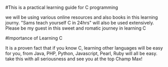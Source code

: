 #This is a practical learning guide for C programming

we will be using various online resources and also books in this learning journy.
"Sams teach yourself C in 24hrs" will also be used extensively.
Please be my guest in this sweet and romatic journey in learning C

#Importance of Learning C

It is a proven fact that if you know C, learning other languages will be easy for you, from Java, PHP, Python, Javascript, Pearl, Ruby will all be easy.
take this with all seriousness and see you at the top Champ Max!
